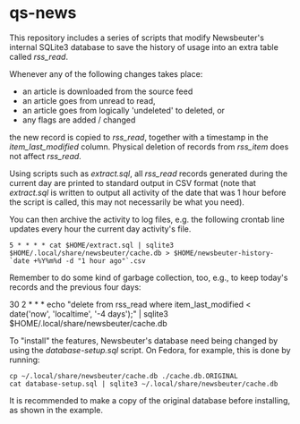 qs-news
=======

This repository includes a series of scripts that modify Newsbeuter's internal SQLite3 database to save the history of usage into an extra table called _rss_read_.

Whenever any of the following changes takes place:

- an article is downloaded from the source feed
- an article goes from unread to read,
- an article goes from logically 'undeleted' to deleted, or
- any flags are added / changed

the new record is copied to _rss_read_, together with a timestamp in the _item_last_modified_ column. Physical deletion of records from _rss_item_ does not affect _rss_read_.

Using scripts such as _extract.sql_, all _rss_read_ records generated during the current day are printed to standard output in CSV format (note that _extract.sql_ is written to output all activity of the date that was 1 hour before the script is called, this may not necessarily be what you need).

You can then archive the activity to log files, e.g. the following crontab line updates every hour the current day activity's file.

    5 * * * * cat $HOME/extract.sql | sqlite3 $HOME/.local/share/newsbeuter/cache.db > $HOME/newsbeuter-history-`date +%Y%m%d -d "1 hour ago"`.csv

Remember to do some kind of garbage collection, too, e.g., to keep today's records and the previous four days:

   30 2 * * * echo "delete from rss_read where item_last_modified < date('now', 'localtime', '-4 days');" | sqlite3 $HOME/.local/share/newsbeuter/cache.db    

To "install" the features, Newsbeuter's database need being changed by using the _database-setup.sql_ script. On Fedora, for example, this is done by running:

    cp ~/.local/share/newsbeuter/cache.db ./cache.db.ORIGINAL
    cat database-setup.sql | sqlite3 ~/.local/share/newsbeuter/cache.db

It is recommended to make a copy of the original database before installing, as shown in the example.
